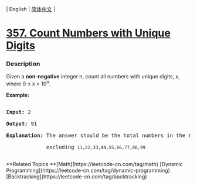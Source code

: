 | English | [简体中文](README.md) |

# [357. Count Numbers with Unique Digits](https://leetcode-cn.com/problems/count-numbers-with-unique-digits)
 ### Description
<p>Given a <b>non-negative</b> integer n, count all numbers with unique digits, x, where 0 &le; x &lt; 10<sup>n</sup>.</p>

<div>
<p><strong>Example:</strong></p>

<pre>
<strong>Input: </strong><span id="example-input-1-1">2</span>
<strong>Output: </strong><span id="example-output-1">91 
<strong>Explanation: </strong></span>The answer should be the total numbers in the range of 0 &le; x &lt; 100, 
&nbsp;            excluding <code>11,22,33,44,55,66,77,88,99</code>
</pre>
</div>
**Related Topics	**[Math](https://leetcode-cn.com/tag/math) [Dynamic Programming](https://leetcode-cn.com/tag/dynamic-programming) [Backtracking](https://leetcode-cn.com/tag/backtracking) 